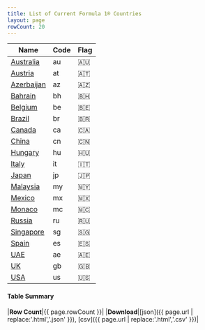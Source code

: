 ```yaml
---
title: List of Current Formula 1® Countries
layout: page
rowCount: 20
---
```


| Name | Code | Flag |
|--|--|--|
| [Australia](/f1/countries/australia) | au | 🇦🇺 |
| [Austria](/f1/countries/austria) | at | 🇦🇹 |
| [Azerbaijan](/f1/countries/azerbaijan) | az | 🇦🇿 |
| [Bahrain](/f1/countries/bahrain) | bh | 🇧🇭 |
| [Belgium](/f1/countries/belgium) | be | 🇧🇪 |
| [Brazil](/f1/countries/brazil) | br | 🇧🇷 |
| [Canada](/f1/countries/canada) | ca | 🇨🇦 |
| [China](/f1/countries/china) | cn | 🇨🇳 |
| [Hungary](/f1/countries/hungary) | hu | 🇭🇺 |
| [Italy](/f1/countries/italy) | it | 🇮🇹 |
| [Japan](/f1/countries/japan) | jp | 🇯🇵 |
| [Malaysia](/f1/countries/malaysia) | my | 🇲🇾 |
| [Mexico](/f1/countries/mexico) | mx | 🇲🇽 |
| [Monaco](/f1/countries/monaco) | mc | 🇲🇨 |
| [Russia](/f1/countries/russia) | ru | 🇷🇺 |
| [Singapore](/f1/countries/singapore) | sg | 🇸🇬 |
| [Spain](/f1/countries/spain) | es | 🇪🇸 |
| [UAE](/f1/countries/uae) | ae | 🇦🇪 |
| [UK](/f1/countries/uk) | gb | 🇬🇧 |
| [USA](/f1/countries/usa) | us | 🇺🇸 |

#### Table Summary

|**Row Count**|{{ page.rowCount }}|
|**Download**|[json]({{ page.url | replace:'.html','.json' }}), [csv]({{ page.url | replace:'.html','.csv' }})|
